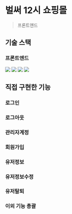 # 벌써 12시 쇼핑몰
> 프론트엔드

## 기술 스택

### 프론트엔드
<div> 
  <img src="https://img.shields.io/badge/html5-E34F26?style=for-the-badge&logo=html5&logoColor=white"> 
  <img src="https://img.shields.io/badge/css-1572B6?style=for-the-badge&logo=css3&logoColor=white"> 
  <img src="https://img.shields.io/badge/javascript-F7DF1E?style=for-the-badge&logo=javascript&logoColor=black"> 
  <img src="https://img.shields.io/badge/react-61DAFB?style=for-the-badge&logo=react&logoColor=black"> 
</div>

## 직접 구현한 기능

### 로그인
### 로그아웃
### 관리자계정
### 회원가입
### 유저정보
### 유저정보수정
### 유저탈퇴

### 이외 기능 총괄
